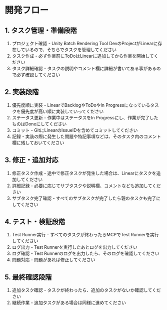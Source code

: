 # 開発フロー

## 1. タスク管理・準備段階
1. プロジェクト確認 - Unity Batch Rendering Tool DevのProjectがLinearに存在しているので、そちらでタスクを管理してください
2. タスク作成 - 必ず作業前にToDoはLinearに追加してから作業を開始してください
3. タスク詳細確認 - タスクの説明やコメント欄に詳細が書いてある事があるので必ず確認してください

## 2. 実装段階
1. 優先度順に実装 - LinearでBacklogやToDoやIn Progressになっているタスクを優先度が高い順に実装していってください
2. ステータス更新 - 作業中はステータスをIn Progressにし、作業が完了したものはDoneにしてください
3. コミット - GitにLinearのIssueIDを含めてコミットしてください
4. 記録 - 実装の際に発生した問題や特記事項などは、そのタスク内のコメント欄に残しておいてください

## 3. 修正・追加対応
1. 修正タスク作成 - 途中で修正タスクが発生した場合は、Linearにタスクを追加してください
2. 詳細記録 - 必要に応じてサブタスクや説明欄、コメントなども追加してください
3. サブタスク完了確認 - すべてのサブタスクが完了したら親のタスクも完了にしてください

## 4. テスト・検証段階
1. Test Runner実行 - すべてのタスクが終わったらMCPでTest Runnerを実行してください
2. ログ出力 - Test Runnerを実行したあとログを出力してください
3. ログ確認 - Test Runnerのログを出力したら、そのログを確認してください
4. 問題対応 - 問題があれば修正してください

## 5. 最終確認段階
1. 追加タスク確認 - タスクが終わったら、追加のタスクがないか確認してください
2. 継続作業 - 追加タスクがある場合は同様に進めてください